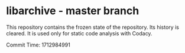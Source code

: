 # libarchive - master branch

This repository contains the frozen state of the repository.
Its history is cleared. It is used only for static code
analysis with Codacy.

Commit Time: 1712984991